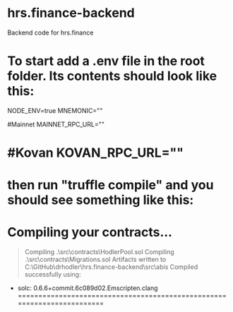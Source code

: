 # hrs.finance-backend
Backend code for hrs.finance

To start add a .env file in the root folder. Its contents should look like this:
========================================================================
NODE_ENV=true
MNEMONIC=""

#Mainnet
MAINNET_RPC_URL=""

#Kovan
KOVAN_RPC_URL=""
========================================================================

then run "truffle compile" and you should see something like this:
========================================================================
Compiling your contracts...
===========================
> Compiling .\src\contracts\HodlerPool.sol
> Compiling .\src\contracts\Migrations.sol
> Artifacts written to C:\GitHub\drhodler\hrs.finance-backend\src\abis
> Compiled successfully using:
   - solc: 0.6.6+commit.6c089d02.Emscripten.clang
========================================================================
